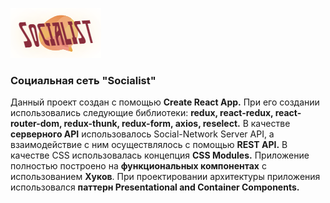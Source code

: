 ![alt text](src/assets/logoLogin.png)

### Социaльная сеть "Socialist" 

Данный проект создан с помощью **Create React App.** 
При его создании использовались следующие библиотеки: **redux, react-redux, react-router-dom, redux-thunk, redux-form, axios, reselect.** 
В качестве **серверного API** использовалось Social-Network Server API, а взаимодействие с ним осуществлялось с помощью **REST API.** 
В качестве CSS использовалась концепция **CSS Modules.** 
Приложение полностью построено на **функциональных компонентах** с использованием **Хуков**. 
При проектировании архитектуры приложения использовался **паттерн Presentational and Container Components.**
